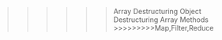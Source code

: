 >>>>>>Array Destructuring
>>>>>>Object Destructuring
>>>>>>Array Methods >>>>>>>>>Map,Filter,Reduce
